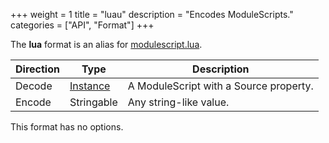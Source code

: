 +++
weight = 1
title = "luau"
description = "Encodes ModuleScripts."
categories = ["API", "Format"]
+++

The **lua** format is an alias for
[modulescript.lua](/api/formats/modulescript.lua.md).

| Direction | Type | Description |
| --- | --- | --- |
| Decode | [Instance](/api/types/Instance) | A ModuleScript with a Source property. |
| Encode | Stringable | Any string-like value. |

This format has no options.